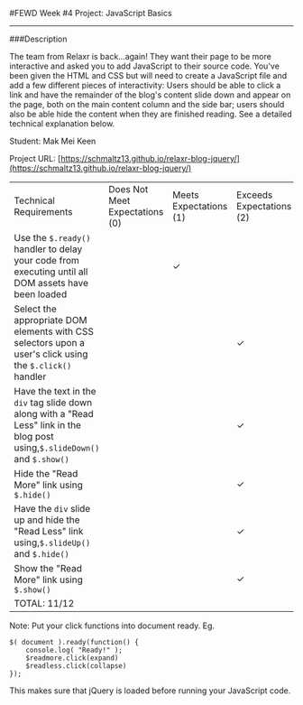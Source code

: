 #FEWD Week #4 Project: JavaScript Basics

---


###Description


The team from Relaxr is back...again! They want their page to be more interactive and asked you to add JavaScript to their source code. You've been given the HTML and CSS but will need to create a JavaScript file and add a few different pieces of interactivity:  Users should be able to click a link and have the remainder of the blog's content slide down and appear on the page, both on the main content column and the side bar; users should also be able hide the content when they are finished reading. See a detailed technical explanation below.

Student: Mak Mei Keen

Project URL: [https://schmaltz13.github.io/relaxr-blog-jquery/](https://schmaltz13.github.io/relaxr-blog-jquery/)

|                                                                                                                                                                                                                     |                                |                        |                          |
|---------------------------------------------------------------------------------------------------------------------------------------------------------------------------------------------------------------------|--------------------------------|------------------------|--------------------------|
| Technical Requirements                                                                                                                                                                                              | Does Not Meet Expectations (0) | Meets Expectations (1) | Exceeds Expectations (2) |
| Use the ```$.ready()``` handler to delay your code from executing until all DOM assets have been loaded                                                                                                             |                                |           ✓            |                          |
| Select the appropriate DOM elements with CSS selectors upon a user's click using the ```$.click()``` handler                                                                                                        |                                |                        |           ✓              |
| Have the text in the ```div``` tag slide down along with a "Read Less" link in the blog post using,```$.slideDown()``` and ```$.show()```                                                                              |                                |                        |           ✓              |
| Hide the "Read More" link using ```$.hide()```                                                                                                                                                                      |                                |                        |             ✓            |
| Have the ```div``` slide up and hide the "Read Less" link using,```$.slideUp()``` and ```$.hide()```                                                                                                                   |                                |                        |            ✓             |
| Show the "Read More" link using ```$.show()```                                                                                                                                                                      |                                |                        |            ✓             |
| TOTAL: 11/12                                                                                                                                                                                                    |                                |                        |                          |

Note: Put your click functions into document ready. Eg.

```
$( document ).ready(function() {
    console.log( "Ready!" );
    $readmore.click(expand)
    $readless.click(collapse)
});
```

This makes sure that jQuery is loaded before running your JavaScript code.